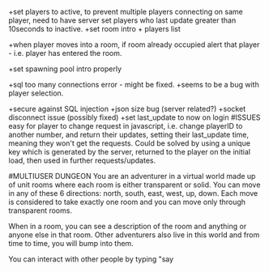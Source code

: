 +set players to active, to prevent multiple players connecting on same player, need to have server set players who last update greater than 10seconds to inactive.
+set room intro + players list

+when player moves into a room, if room already occupied alert that player - i.e. player has entered the room.

+set spawning pool intro properly

+sql too many connections error - might be fixed.
+seems to be a bug with player selection.

+secure against SQL injection
+json size bug (server related?)
+socket disconnect issue (possibly fixed)
+set last_update to now on login
#ISSUES
easy for player to change request in javascript, i.e. change playerID to another number, and return their updates, setting their last_update time, meaning they won't get the requests. Could be solved by using a unique key which is generated by the server, returned to the player on the initial load, then used in further requests/updates.

#MULTIUSER DUNGEON
You are an adventurer in a virtual world made up of unit rooms where each room is either transparent or solid. You can move in any of these 6 directions: north, south, east, west, up, down. Each move is considered to take exactly one room and you can move only through transparent rooms.

When in a room, you can see a description of the room and anything or anyone else in that room. Other adventurers also live in this world and from time to time, you will bump into them.

You can interact with other people by typing "say <dialog>" into a command prompt.

This will send a chat message to everyone in the room you are in. You can alternatively choose to type "tell <person_name> <dialog>".  Moreover, you can type "yell <dialog>" to yell across the entire world. Other commands include "<direction>" to move around, such as "north", "west".

Commands should be flexible enough to extend to more innovative commands at a later time like, "pickup <item>", "fight <person>" or "put <item> <item>", but these commands need not be implemented.

How you display this world is entirely up to you. Text based display with a command prompt to input commands would probably be the default approach.

#THINGS TO CONSIDER
Please Consider any race conditions that might arise with many users in the same room at once(100+). Whether or not you implement the solution to these race conditions, please address them in comments with how you would solve them. Some further thoughts to include are what kinds of problems can you foresee as the number of users in your virtual world scales up? What about if you start interacting with multiple monsters at once?

#WORLD DATA FORMAT
Input can be however you want to describe the world, the only restriction is that it should be both flexible and scalable.

#LAST NOTE
We will mainly look at your approach to the problem, your algorithm, code clarity, and the design choices made. We prefer that you program this in PHP.  Also, your code should all be original. Do not include or rely on any external frameworks in your solution.
